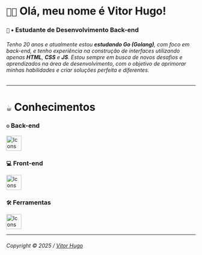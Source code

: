 <div>
  <h1><code>👋🏽</code> Olá, meu nome é Vitor Hugo!</h1>
  <h3><code>🧠</code> • Estudante de Desenvolvimento Back-end</h3>
</div>

###### Tenho 20 anos e atualmente estou **estudando Go (Golang)**, com foco em back-end, e tenho experiência na construção de interfaces utilizando apenas **HTML**, **CSS** e **JS**. Estou sempre em busca de novos desafios e aprendizados na área de desenvolvimento, com o objetivo de aprimorar minhas habilidades e criar soluções perfeita e diferentes.

---

<div>

  <h1><code>☕️</code> Conhecimentos</h1>

  <!-- Back-end -->
  <h3><code>⚙️</code> Back-end</h3>
  <img src="https://skillicons.dev/icons?i=lua,go&theme=dark" height="40" alt="Icons Back-end" />
  <!-- Back-end -->
  <h3><code>💻</code> Front-end</h3>
  <img src="https://skillicons.dev/icons?i=html,css,js&theme=dark" height="40" alt="Icons Back-end" />
  <!-- Ferramentas -->
  <h3><code>🛠️</code> Ferramentas</h3>
  <img src="https://skillicons.dev/icons?i=git,github,vscode&theme=dark" height="40" alt="Icons Ferramentas" />
  <!-- Sistema Operacional -->
<!--   <h3><code>🚀</code> Sistema Operacional</h3>
  <img src="https://skillicons.dev/icons?i=windows,apple&theme=dark" height="40" alt="Icons Sistema Operacional" /> -->
</div>

---

###### Copyright © 2025 / [Vitor Hugo](https://github.com/uvitordev)
